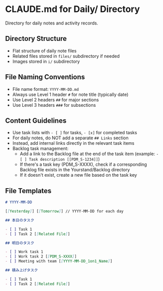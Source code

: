 # CLAUDE.md for Daily/ Directory

Directory for daily notes and activity records.

## Directory Structure

- Flat structure of daily note files
- Related files stored in `files/` subdirectory if needed
- Images stored in `i/` subdirectory

## File Naming Conventions

- File name format: `YYYY-MM-DD.md`
- Always use Level 1 header `#` for note title (typically date)
- Use Level 2 headers `##` for major sections
- Use Level 3 headers `###` for subsections

## Content Guidelines

- Use task lists with `- [ ]` for tasks, `- [x]` for completed tasks
- For daily notes, do NOT add a separate `## Links` section
- Instead, add internal links directly in the relevant task items
- Backlog task management:
  - Add a link to the Backlog file at the end of the task item (example: `- [ ] Task description [[PDM_S-1234]]`)
  - If there's a task key (PDM_S-XXXX), check if a corresponding Backlog file exists in the Yourstand/Backlog directory
  - If it doesn't exist, create a new file based on the task key

## File Templates

```markdown
# YYYY-MM-DD

[[Yesterday]] [[Tomorrow]] // YYYY-MM-DD for each day

## 本日のタスク

- [ ] Task 1
- [ ] Task 2 [[Related File]]

## 明日のタスク

- [ ] Work task 1
- [ ] Work task 2 [[PDM_S-XXXX]]
- [ ] Meeting with team [[YYYY-MM-DD_1on1_Name]]

## 積み上げタスク

- [ ] Task 1
- [ ] Task 2 [[Related File]]
```
